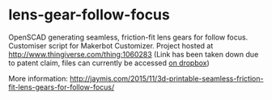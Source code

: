 # lens-gear-follow-focus
OpenSCAD generating seamless, friction-fit lens gears for follow focus.
Customiser script for Makerbot Customizer. 
Project hosted at http://www.thingiverse.com/thing:1060283
(Link has been taken down due to patent claim, files can currently be accessed [on dropbox](https://www.dropbox.com/s/cs3p9jzog45123o/Lens%20Gear%20for%20Follow%20Focus%20-%20Seamless%20Friction%20Fit%2050-100mm%20and%20SCAD%20generator.zip?dl=0))

More information: 
http://jaymis.com/2015/11/3d-printable-seamless-friction-fit-lens-gears-for-follow-focus/

